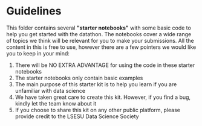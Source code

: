 # Guidelines

This folder contains several **"starter notebooks"** with some basic code to help you get started with the datathon. The notebooks cover a wide range of topics we think will be relevant for you to make your submissions. All the content in this is free to use, however there are a few pointers we would like you to keep in your mind:

1. There will be NO EXTRA ADVANTAGE for using the code in these starter notebooks
2. The starter notebooks only contain basic examples
3. The main purpose of this starter kit is to help you learn if you are unfamiliar with data science
4. We have taken great care to create this kit. However, if you find a bug, kindly let the team know about it
5. If you choose to share this kit on any other public platform, please provide credit to the LSESU Data Science Society